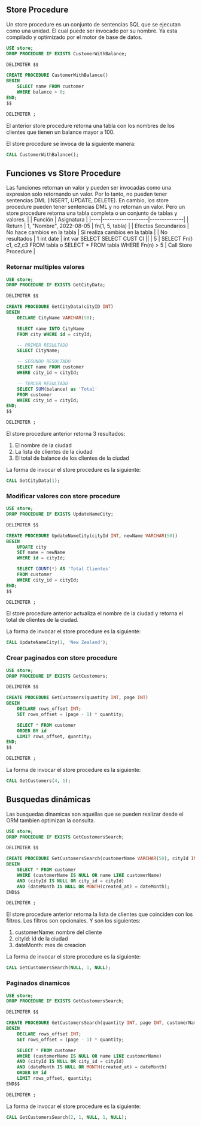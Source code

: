 ## Store Procedure

Un store procedure es un conjunto de sentencias SQL que se ejecutan como una unidad. El cual puede ser invocado por su nombre. Ya esta compilado y optimizado por el motor de base de datos.

```sql
USE store;
DROP PROCEDURE IF EXISTS CustomerWithBalance;

DELIMITER $$

CREATE PROCEDURE CustomerWithBalance()
BEGIN
    SELECT name FROM customer
    WHERE balance > 0;
END;
$$

DELIMITER ;
```

El anterior store procedure retorna una tabla con los nombres de los clientes que tienen un balance mayor a 100.

El store procedure se invoca de la siguiente manera:

```sql
CALL CustomerWithBalance();
```

## Funciones vs Store Procedure

Las funciones retornan un valor y pueden ser invocadas como una expresion solo retornando un valor. Por lo tanto, no pueden tener sentencias DML (INSERT, UPDATE, DELETE). En cambio, los store procedure pueden tener sentencias DML y no retornan un valor. Pero un store procedure retorna una tabla completa o un conjunto de tablas y valores.
| | Función | Asignatura |
|----|-------------------|--------------|
| Return | 1, "Nombre", 2022-08-05 | fn(1, 5, tabla) |
| Efectos Secundarios | No hace cambios en la tabla | Si realiza cambios en la tabla |
| No resultados | 1 int date | int var SELECT SELECT CUST CI ||
| 5 | SELECT Fn() c1, c2,c3 FROM tabla o SELECT \* FROM tabla WHERE Fn(n) > 5 | Call Store Procedure |

### Retornar multiples valores

```SQL
USE store;
DROP PROCEDURE IF EXISTS GetCityData;

DELIMITER $$

CREATE PROCEDURE GetCityData(cityID INT)
BEGIN
    DECLARE CityName VARCHAR(50);

    SELECT name INTO CityName
    FROM city WHERE id = cityId;

    -- PRIMER RESULTADO
    SELECT CityName;

    -- SEGUNDO RESULTADO
    SELECT name FROM customer
    WHERE city_id = cityId;

    -- TERCER RESULTADO
    SELECT SUM(balance) as 'Total'
    FROM customer
    WHERE city_id = cityId;
END;
$$

DELIMITER ;
```

El store procedure anterior retorna 3 resultados:

1. El nombre de la ciudad
2. La lista de clientes de la ciudad
3. El total de balance de los clientes de la ciudad

La forma de invocar el store procedure es la siguiente:

```SQL
CALL GetCityData(1);
```

### Modificar valores con store procedure

```SQL
USE store;
DROP PROCEDURE IF EXISTS UpdateNameCity;

DELIMITER $$

CREATE PROCEDURE UpdateNameCity(cityId INT, newName VARCHAR(50))
BEGIN
    UPDATE city
    SET name = newName
    WHERE id = cityId;

    SELECT COUNT(*) AS 'Total Clientes'
    FROM customer
    WHERE city_id = cityId;
END;
$$

DELIMITER ;
```

El store procedure anterior actualiza el nombre de la ciudad y retorna el total de clientes de la ciudad.

La forma de invocar el store procedure es la siguiente:

```SQL
CALL UpdateNameCity(1, 'New Zealand');
```

### Crear paginados con store procedure

```SQL
USE store;
DROP PROCEDURE IF EXISTS GetCustomers;

DELIMITER $$

CREATE PROCEDURE GetCustomers(quantity INT, page INT)
BEGIN
    DECLARE rows_offset INT;
    SET rows_offset = (page - 1) * quantity;

    SELECT * FROM customer
    ORDER BY id
    LIMIT rows_offset, quantity;
END;
$$

DELIMITER ;
```

La forma de invocar el store procedure es la siguiente:

```SQL
CALL GetCustomers(4, 1);
```

## Busquedas dinámicas

Las busquedas dinamicas son aquellas que se pueden realizar desde el ORM tambien optimizan la consulta.

```sql
USE store;
DROP PROCEDURE IF EXISTS GetCustomersSearch;

DELIMITER $$

CREATE PROCEDURE GetCustomersSearch(customerName VARCHAR(50), cityId INT, dateMonth INT)
BEGIN
    SELECT * FROM customer
    WHERE (customerName IS NULL OR name LIKE customerName)
    AND (cityId IS NULL OR city_id = cityId)
    AND (dateMonth IS NULL OR MONTH(created_at) = dateMonth);
END$$

DELIMITER ;
```

El store procedure anterior retorna la lista de clientes que coinciden con los filtros. Los filtros son opcionales. Y son los siguientes:

1. customerName: nombre del cliente
2. cityId: id de la ciudad
3. dateMonth: mes de creacion

La forma de invocar el store procedure es la siguiente:

```SQL
CALL GetCustomersSearch(NULL, 1, NULL);
```

### Paginados dinamicos

```sql
USE store;
DROP PROCEDURE IF EXISTS GetCustomersSearch;

DELIMITER $$

CREATE PROCEDURE GetCustomersSearch(quantity INT, page INT, customerName VARCHAR(50), cityId INT, dateMonth INT)
BEGIN
    DECLARE rows_offset INT;
    SET rows_offset = (page - 1) * quantity;

    SELECT * FROM customer
    WHERE (customerName IS NULL OR name LIKE customerName)
    AND (cityId IS NULL OR city_id = cityId)
    AND (dateMonth IS NULL OR MONTH(created_at) = dateMonth)
    ORDER BY id
    LIMIT rows_offset, quantity;
END$$

DELIMITER ;
```

La forma de invocar el store procedure es la siguiente:

```SQL
CALL GetCustomersSearch(2, 1, NULL, 1, NULL);
```

